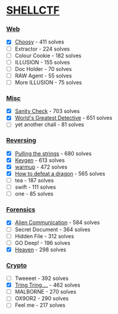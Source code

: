# [SHELLCTF](https://ctftime.org/event/1604)

### [Web](Web)
  - [X] [Choosy](Web/Choosy) - 411 solves
  - [ ] Extractor - 224 solves
  - [ ] Colour Cookie - 182 solves
  - [ ] ILLUSION - 155 solves
  - [ ] Doc Holder - 70 solves
  - [ ] RAW Agent - 55 solves
  - [ ] More ILLUSION - 75 solves

### [Misc](Misc)
  - [X] [Sanity Check](Misc/Sanity-Check) - 703 solves
  - [X] [World's Greatest Detective](Misc/World's-Greatest-Detective) - 651 solves
  - [ ] yet another chall - 81 solves

### [Reversing](Reversing)
  - [X] [Pulling the strings](Reversing/Pulling-the-strings) - 680 solves
  - [X] [Keygen](Reversing/Keygen) - 613 solves
  - [X] [warmup](Reversing/warmup) - 472 solves
  - [X] [How to defeat a dragon](Reversing/How-to-defeat-a-dragon) - 565 solves
  - [ ] tea - 187 solves
  - [ ] swift - 111 solves
  - [ ] one - 85 solves

### [Forensics](Forensics)
  - [X] [Alien Communication](Forensics/Alien-Communication) - 584 solves
  - [ ] Secret Document - 364 solves
  - [ ] Hidden File - 312 solves
  - [ ] GO Deep! - 196 solves
  - [X] [Heaven](Forensics/Heaven) - 298 solves

### [Crypto](Crypto)
  - [ ] Tweeeet - 392 solves
  - [X] [Tring Tring....](Crypto/Tring-Tring....) - 462 solves
  - [ ] MALBORNE - 270 solves
  - [ ] OX9OR2 - 290 solves
  - [ ] Feel me - 217 solves
